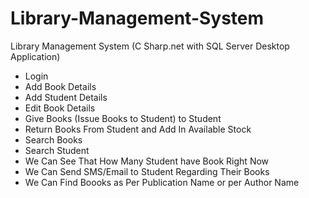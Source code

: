 # Library-Management-System

Library Management System (C Sharp.net with SQL Server Desktop Application)

* Login
* Add Book Details
* Add Student Details
* Edit Book Details 
* Give Books (Issue Books to Student) to Student
* Return Books From Student and Add In Available Stock
* Search Books
* Search Student
* We Can See That How Many Student have Book Right Now
* We Can Send SMS/Email to Student Regarding Their Books
* We Can Find Boooks as Per Publication Name or per Author Name
